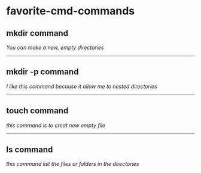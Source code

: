 # favorite-cmd-commands

## mkdir command
*You can make a new, empty directories*
___
## mkdir -p command
*I like this command because it allow me to nested directories* 
___
## touch command 
*this command is to creat new empty file* 

___
## ls command
*this command list the files or folders in the directories*
